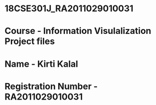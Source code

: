 # 18CSE301J_RA2011029010031
# Course - Information Visulalization Project files
# Name - Kirti Kalal
# Registration Number - RA2011029010031
